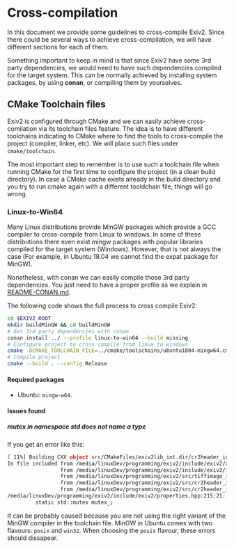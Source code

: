 # Cross-compilation

In this document we provide some guidelines to cross-compile Exiv2. Since there could be several ways to achieve
cross-compilation, we will have different sections for each of them.

Something important to keep in mind is that since Exiv2 have some 3rd party dependencies, we would need to have
such dependencies compiled for the target system. This can be normally achieved by installing system packages, 
by using **conan**, or compiling them by yourselves.

## CMake Toolchain files

Exiv2 is configured through CMake and we can easily achieve cross-comilation via its toolchain files feature. The idea is to
have different toolchains indicating to CMake where to find the tools to cross-compile the project (compiler, linker, etc).
We will place such files under `cmake/toolchain`.

The most important step to remember is to use such a toolchain file when running CMake for the first time to configure the
project (in a clean build directory). In case a CMake cache exists already in the build directory and you try to run
cmake again with a different tooldchain file, things will go wrong.

### Linux-to-Win64

Many Linux distributions provide MinGW packages which provide a GCC compiler to cross-compile from Linux to
windows. In some of these distributions there even exist mingw packages with popular libraries compiled for the target
system (Windows). However, that is not always the case (For example, in Ubuntu 18.04 we cannot find the expat package for
MinGW).

Nonetheless, with conan we can easily compile those 3rd party dependencies. You just need to have a proper profile
as we explain in [README-CONAN.md](README-CONAN.md).

The following code shows the full process to cross compile Exiv2:

```bash
cd $EXIV2_ROOT
mkdir buildMinGW && cd buildMinGW
# Get 3rd party dependencies with conan
conan install ../ --profile linux-to-win64 --build missing
# Configure project to cross compile from linux to windows
cmake -DCMAKE_TOOLCHAIN_FILE=../cmake/toolschains/ubuntu1804-mingw64.cmake ../
# Compile project
cmake --build . --config Release
```

#### Required packages

- Ubuntu: `mingw-w64`.


#### Issues found

##### mutex in namespace std does not name a type

If you get an error like this:

```bash
[ 11%] Building CXX object src/CMakeFiles/exiv2lib_int.dir/cr2header_int.cpp.obj
In file included from /media/linuxDev/programming/exiv2/include/exiv2/xmp_exiv2.hpp:35:0,
                 from /media/linuxDev/programming/exiv2/include/exiv2/image.hpp:33,
                 from /media/linuxDev/programming/exiv2/src/tiffimage_int.hpp:34,
                 from /media/linuxDev/programming/exiv2/src/cr2header_int.hpp:32,
                 from /media/linuxDev/programming/exiv2/src/cr2header_int.cpp:1:
/media/linuxDev/programming/exiv2/include/exiv2/properties.hpp:215:21: error: ‘mutex’ in namespace ‘std’ does not name a type
         static std::mutex mutex_;
```

It can be probably caused because you are not using the right variant of the MinGW compiler in the toolchain file.
MinGW in Ubuntu comes with two flavours: `posix` and `win32`. When choosing the `posix` flavour, these errors should
dissapear.
